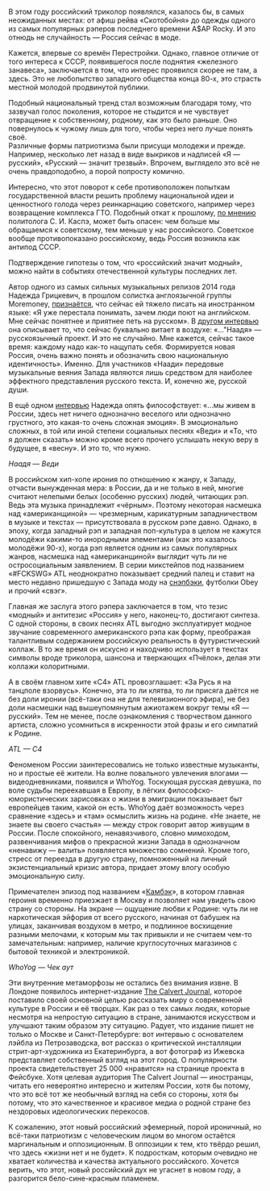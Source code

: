 В этом году российский триколор появлялся, казалось бы, в самых неожиданных местах: от афиш рейва «Скотобойня» до одежды одного из самых популярных рэперов последнего времени A$AP Rocky. И это отнюдь не случайность — Россия сейчас в моде.

Кажется, впервые со времён Перестройки. Однако, главное отличие от того интереса к СССР, появившегося после поднятия «железного занавеса», заключается в том, что интерес проявился скорее не там, а здесь. Это не любопытство западного общества конца 80-х, это страсть местной молодой продвинутой публики.

Подобный национальный тренд стал возможным благодаря тому, что зазвучал голос поколения, которое не стыдится и не чувствует отвращение к собственному, родному, как это было раньше. Оно повернулось к чужому лишь для того, чтобы через него лучше понять своё.  
Различные формы патриотизма были присущи молодежи и прежде. Например, несколько лет назад в виде выкриков и надписей «Я — русский», «Русский — значит трезвый». Впрочем, выглядело это всё не очень правдоподобно, а порой попросту комично.

Интересно, что этот поворот к себе противоположен попыткам государственной власти решить проблему национальной идеи и ценностного голода через реинкарнацию советского, например через возвращение комплекса ГТО. Подобный откат к прошлому, [по мнению](http://polit.ru/article/2010/01/17/kaspe/) политолога С. И. Каспэ, может быть опасен: чем больше мы обращаемся к советскому, тем меньше у нас российского. Советское вообще противопоказано российскому, ведь Россия возникла как антипод СССР.

Подтверждение гипотезы о том, что «российский значит модный», можно найти в событиях отечественной культуры последних лет.

Автор одного из самых сильных музыкальных релизов 2014 года Надежда Грицкевич, в прошлом солистка англоязычной группы Moremoney, [признаётся](http://www.colta.ru/articles/music_modern/4553), что сейчас ей тяжело писать на иностранном языке: «Я уже перестала понимать, зачем люди поют на английском. Мне сейчас понятнее и приятнее петь на русском». В [другом интервью](http://www.interviewrussia.ru/music/nadya-grickevich-seychas-takoe-vremya-kazhdomu-nado-nashchupat-sebya) она описывает то, что сейчас буквально витает в воздухе: «…"Наадя» — русскоязычный проект. И это не случайно. Мне кажется, сейчас такое время: каждому надо как-то нащупать себя. Формируется новая Россия, очень важно понять и обозначить свою национальную идентичность». Именно. Для участников «Наади» передовые музыкальные веяния Запада являются лишь средством для наиболее эффектного представления русского текста. И, конечно же, русской души.

В ещё одном [интервью](http://newsomsk.ru/class/news/26590-nadya_gritskevich_naadya_pochemu_m_poem_grustne_pe/) Надежда опять философствует: «…мы живем в России, здесь нет ничего однозначно веселого или однозначно грустного, это какая-то очень сложная эмоция». В эмоционально сложных, в той или иной степени социальных песнях «Веди» и «То, что я должен сказать» можно кроме всего прочего услышать некую веру в будущее, в «весну». И это то, что нужно.

_Наадя — Веди_

В российском хип-хопе ирония по отношению к жанру, к Западу, отчасти вынужденная мера: в России, да и не только в ней, многие считают нелепыми белых (особенно русских) людей, читающих рэп. Ведь эта музыка принадлежит «чёрным». Поэтому некоторая насмешка над «американщиной» — чрезмерным, карикатурным западничеством в музыке и текстах — присутствовала в русском рэпе давно. Однако, в эпоху, когда западный рэп и западная поп-культура в целом не кажутся молодёжи какими-то инородными элементами (как это казалось молодёжи 90-х), когда рэп является одним из самых популярных жанров, насмешка над «американщиной» выглядит чуть ли не остросоциальным заявлением. В серии микстейпов под названием «#FCKSWG» ATL неоднократно показывает средний палец и ставит на место недавно пришедшую с Запада моду на [снэпбэки](http://paperpaper.ru/slova2/), футболки Obey и прочий «свэг».  


Главная же заслуга этого рэпера заключается в том, что тезис «модный» и антитезис «Россия» у него, наконец-то, достигают синтеза. С одной стороны, в своих песнях ATL выгодно эксплуатирует модное звучание современного американского рэпа как форму, преображая талантливым содержанием российскую реальность в футуристический коллаж. В то же время он искусно и находчиво использует в текстах символы вроде триколора, шансона и тверкающих «Пчёлок», делая эти коллажи колоритными.

А в своём главном хите «C4» ATL провозглашает: «За Русь я на танцполе взорвусь». Конечно, эта то ли клятва, то ли присяга даётся не без доли иронии (всё-таки она не для телевизионного эфира), не без доли насмешки над вышеупомянутым ажиотажем вокруг темы «Я — русский». Тем не менее, после ознакомления с творчеством данного артиста, сложно усомниться в искренности этой фразы и его симпатий к Родине.

  
_ATL — C4_  


Феноменом России заинтересовались не только известные музыканты, но и простые её жители. На волне повального увлечения влогами — видеодневниками, появился и WhoYog. Тоскующая русская девушка, по воле судьбы переехавшая в Европу, в лёгких философско-юмористических зарисовках о жизни в эмиграции показывает быт европейцев таким, какой он есть. WhoYog даёт возможность через сравнение «здесь» и «там» осмыслить жизнь на родине. «Не знаете, не знаете вы своего счастья» — между строк говорит автор живущим в России. После спокойного, ненавязчивого, словно мимоходом, развенчивания мифов о прекрасной жизни Запада в однозначном «ненавижу — валить» появляется множество сомнений. Кроме того, стресс от переезда в другую страну, помноженный на личный экзистенциальный кризис автора, придает этому влогу особую эмоциональную силу.

Примечателен эпизод под названием «[Камбэк](https://www.youtube.com/watch?v=lyIn_Awp5-8&feature=youtu.be)», в котором главная героиня временно приезжает в Москву и позволяет нам увидеть свою страну со стороны. На экране — ощущение любви к Родине: чуть ли не наркотическая эйфория от всего русского, начиная от бабушек на улицах, заканчивая воздухом в метро, и подлинное восхищение разными мелочами, к которым мы так привыкли и не считаем чем-то замечательным: например, наличие круглосуточных магазинов с бытовой техникой и электроникой.  


_WhoYog — Чек аут_

Эти внутренние метаморфозы не остались без внимания извне. В Лондоне появилось интернет-издание [The Calvert Journal](http://calvertjournal.com/), которое поставило своей основной целью рассказать миру о современной культуре в России и её творцах. Как раз о тех самых людях, которые несмотря на непростую ситуацию в стране, занимаются искусством и улучшают таким образом эту ситуацию. Радует, что издание пишет не только о Москве и Санкт-Петербурге: вот интервью с основателем лэйбла из Петрозаводска, вот рассказ о критической инсталляции стрит-арт-художника из Екатеринбурга, а вот фотограф из Ижевска представляет собственный взгляд на этот город. О популярности проекта свидетельствует 25 000 «нравится» на странице проекта в Фейсбуке. Хотя целевая аудитория The Calvert Journal — иностранцы, читать его невероятно интересно и жителям России, хотя бы потому, что это всё тот же необычный взгляд на себя со стороны, хотя бы потому, что это качественное и красивое медиа о родной стране без нездоровых идеологических перекосов.

К сожалению, этот новый российский эфемерный, порой ироничный, но всё-таки патриотизм с человеческим лицом во многом остаётся маргинальным и оппозиционным. В оппозиции к тем, кто твёрдо решил, что здесь «жизни нет и не будет». К подросткам, которым очевидно не хватает количества и качества актуального российского. Хочется верить, что этот, новый российский дух не угаснет в новом году, а разгорится бело-сине-красным пламенем.
